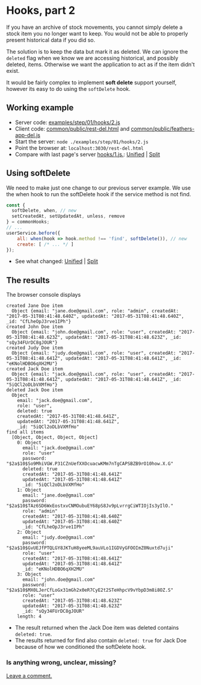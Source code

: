# Hooks, part 2

If you have an archive of stock movements,
you cannot simply delete a stock item you no longer want to keep.
You would not be able to properly present historical data if you did so.

The solution is to keep the data but mark it as deleted.
We can ignore the `deleted` flag when we know we are accessing historical, and possibly deleted, items.
Otherwise we want the application to act as if the item didn't exist.

It would be fairly complex to implement **soft delete** support yourself,
however its easy to do using the `softDelete` hook.

## Working example

- Server code: [examples/step/01/hooks/2.js](https://github.com/feathersjs/feathers-docs/blob/master/examples/step/01/hooks/2.js)
- Client code: [common/public/rest-del.html](https://github.com/feathersjs/feathers-docs/blob/master/examples/step/01/common/public/rest.html)
and
[common/public/feathers-app-del.js](https://github.com/feathersjs/feathers-docs/blob/master/examples/step/01/common/public/feathers-app-del.js)
- Start the server: `node ./examples/step/01/hooks/2.js`
- Point the browser at: `localhost:3030/rest-del.html`
- Compare with last page's server
[hooks/1.js.](https://github.com/feathersjs/feathers-docs/blob/master/examples/step/01/hooks/1.js):
[Unified](http://htmlpreview.github.io/?https://github.com/feathersjs/feathers-docs/blob/master/examples/step/_diff/01-hooks-2-line.html)
|
[Split](http://htmlpreview.github.io/?https://github.com/feathersjs/feathers-docs/blob/master/examples/step/_diff/01-hooks-2-side.html)

## Using softDelete

We need to make just one change to our previous server example.
We use the when hook to run the softDelete hook if the service method is not find.

```javascript
const {
  softDelete, when, // new
  setCreatedAt, setUpdatedAt, unless, remove
} = commonHooks;
// ...
userService.before({
    all: when(hook => hook.method !== 'find', softDelete()), // new
    create: [ /* ... */ ]
});
```
- See what changed:
[Unified](http://htmlpreview.github.io/?https://github.com/feathersjs/feathers-docs/blob/master/examples/step/_diff/01-hooks-2-line.html)
|
[Split](http://htmlpreview.github.io/?https://github.com/feathersjs/feathers-docs/blob/master/examples/step/_diff/01-hooks-2-side.html)

## The results

The browser console displays

```text
created Jane Doe item
  Object {email: "jane.doe@gmail.com", role: "admin", createdAt: "2017-05-31T08:41:48.640Z", updatedAt: "2017-05-31T08:41:48.640Z", _id: "CfLheOpJ3rve1IPh"}
created John Doe item
  Object {email: "john.doe@gmail.com", role: "user", createdAt: "2017-05-31T08:41:48.623Z", updatedAt: "2017-05-31T08:41:48.623Z", _id: "sQy34FUrDC8gJOUR"}
created Judy Doe item
  Object {email: "judy.doe@gmail.com", role: "user", createdAt: "2017-05-31T08:41:48.641Z", updatedAt: "2017-05-31T08:41:48.641Z", _id: "eKNolHDBO6qXH2MU"}
created Jack Doe item
  Object {email: "jack.doe@gmail.com", role: "user", createdAt: "2017-05-31T08:41:48.641Z", updatedAt: "2017-05-31T08:41:48.641Z", _id: "5iQCl2oDLbVXMfHo"}
deleted Jack Doe item
  Object
    email: "jack.doe@gmail.com",
    role: "user",
    deleted: true
    createdAt: "2017-05-31T08:41:48.641Z",
    updatedAt: "2017-05-31T08:41:48.641Z",
    _id: "5iQCl2oDLbVXMfHo"
find all items
  [Object, Object, Object, Object]
    0: Object
      email: "jack.doe@gmail.com"
      role: "user"
      password: "$2a$10$So9MhiVGW.P31CZnUefXXOcuacwKMm7nTgCAPSBZB9rO10how.X.G"
      deleted: true
      createdAt: "2017-05-31T08:41:48.641Z"
      updatedAt: "2017-05-31T08:41:48.641Z"
      _id: "5iQCl2oDLbVXMfHo"
    1: Object
      email: "jane.doe@gmail.com"
      password: "$2a$10$TAz6SD6WxEostxvCNMOubuEY68pS8Jv9pLvrrgCiWTIOjIs3yIlO."
      role: "admin"
      createdAt: "2017-05-31T08:41:48.640Z"
      updatedAt: "2017-05-31T08:41:48.640Z"
      _id: "CfLheOpJ3rve1IPh"
    2: Object
      email: "judy.doe@gmail.com"
      password: "$2a$10$GvUEJfPTQLGY8JKTuH8yeeML9auVLo1IGDVyGFOOImZ0Nuxtd7uji"
      role: "user"
      createdAt: "2017-05-31T08:41:48.641Z"
      updatedAt: "2017-05-31T08:41:48.641Z"
      _id: "eKNolHDBO6qXH2MU"
    3: Object
      email: "john.doe@gmail.com"
      password: "$2a$10$MX0LJerCfLoGx31mGh2x0eR7CyE2t2STeHhpcV9vYbpD3m8i8OZ.S"
      role: "user"
      createdAt: "2017-05-31T08:41:48.623Z"
      updatedAt: "2017-05-31T08:41:48.623Z"
      _id: "sQy34FUrDC8gJOUR"
    length: 4
```

- The result returned when the Jack Doe item was deleted contains `deleted: true`.
- The results returned for find also contain `deleted: true` for Jack Doe
because of how we conditioned the softDelete hook.

### Is anything wrong, unclear, missing?
[Leave a comment.](https://github.com/feathersjs/feathers-docs/issues/new?title=Comment:Step-Basic-Hooks-2&body=Comment:Step-Basic-Hooks-2)
